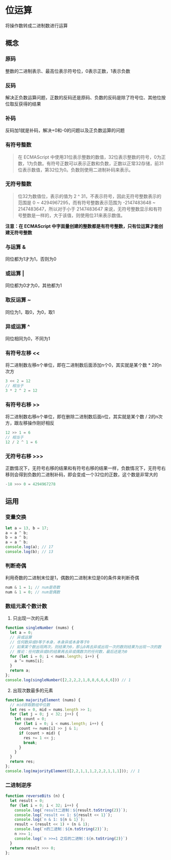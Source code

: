 # 位运算
将操作数转成二进制数进行运算

## 概念
### 原码
整数的二进制表示、最高位表示符号位，0表示正数，1表示负数

### 反码
解决正负数运算问题，正数的反码还是原码、负数的反码是除了符号位、其他位按位取反获得的结果

### 补码
反码加1就是补码，解决+0和-0的问题以及正负数运算的问题

### 有符号整数
> 在 ECMAScript 中使用31位表示整数的数值，32位表示整数的符号，0为正数，1为负数。有符号正数可以表示正数和负数，正数以正常32存储，前31位表示数值，第32位为0。负数则使用二进制补码来表示。

### 无符号整数
> 位32为数值位，表示的值为 2 ^ 31，不表示符号，因此无符号整数表示的范围是 0 ~ 4294967295，而有符号整数表示范围为 -2147483648 ~ 2147483647，所以对于小于 2147483647 来说，无符号整数显示和有符号整数是一样的，大于该值，则使用位31来表示数值。

**注意：在 ECMAScript 中字面量创建的整数都是有符号整数，只有位运算才能创建无符号整数**

### 与运算 &
同位都为1才为1，否则为0

### 或运算 |
同位都为0才为0，其他都为1

### 取反运算 ~
同位为1，取0，为0，取1

### 异或运算 ^
同位相同为0，不同为1

### 有符号左移 <<
将二进制数左移n个单位，即在二进制数后面添加n个0，其实就是某个数 * 2的n次方

```javascript
3 << 2 = 12
// 相当于
3 * 2 ^ 2 = 12
```

### 有符号右移 >>
将二进制数右移n个单位，即在删除二进制数后面n位，其实就是某个数 / 2的n次方，跟左移操作刚好相反

```javascript
12 >> 1 = 6
// 相当于
12 / 2 ^ 1 = 6
```

### 无符号右移 >>>
正数情况下，无符号右移的结果和有符号右移的结果一样，负数情况下，无符号右移则会得到负数的二进制补码，即会变成一个32位的正数，这个数是非常大的

```javascript
-18 >>> 0 = 4294967278
```

## 运用

### 变量交换

```javascript
let a = 13, b = 17;
a = a ^ b;
b = a ^ b;
a = a ^ b;
console.log(a); // 17
console.log(b); // 13
```

### 判断奇偶
利用奇数的二进制末位是1，偶数的二进制末位是0的条件来判断奇偶

```javascript
num & 1 = 1; // num是奇数
num & 1 = 0; // num是偶数
```

### 数组元素个数计数

1. 只出现一次的元素
```javascript
function singleNumber (nums) {
  let a = 0;
  // 异或运算
  // 任何数异或0等于本身，本身异或本身等于0
  // 如果某个数出现两次，则结果为0，那么0再去异或出现一次的数则结果为出现一次的数
  // 推论：任何数异或0的结果再去异或偶数次的任何数，最后还是为0
  for (let i = 0; i < nums.length; i++) {
    a ^= nums[i];
  }
  return a;
};
console.log(singleNumber([2,2,2,2,1,8,8,6,6,6,6])) // 1
```

2. 出现次数最多的元素

```javascript
function majorityElement (nums) {
  // mid获取数组中位数
  let res = 0, mid = nums.length >> 1;
  for (let j = 0; j < 32; j++) {
    let count = 0;
    for (let i = 0; i < nums.length; i++) {
      count += nums[i] >> j & 1;
      if (count > mid) {
        res += 1 << j;
        break;
      }
    }
  }
  return res;
};
console.log(majorityElement([2,2,1,1,1,2,2,2,1,1,1])); // 1
```

### 二进制逆序

```javascript
function reverseBits (n) {
  let result = 0;
  for (let i = 0; i < 32; i++) {
    console.log(`result二进制：${result.toString(2)}`);
    console.log(`result << 1: ${result << 1}`);
    console.log(`n & 1: ${n & 1}`);
    result = (result << 1) + (n & 1);
    console.log(`n的二进制：${n.toString(2)}`);
    n >>= 1;
    console.log(`n >>=1 之后的二进制：${n.toString(2)}`)
  }
  return result >>> 0;
};
```
